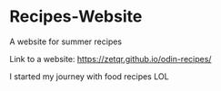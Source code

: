 # Recipes-Website
A website for summer recipes

Link to a website: https://zetqr.github.io/odin-recipes/

I started my journey with food recipes LOL